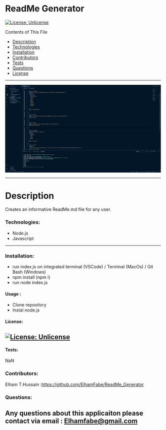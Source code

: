 # ReadMe Generator
  [![License: Unlicense](https://img.shields.io/badge/license-Unlicense-blue.svg)](http://unlicense.org/)

  Contents of This File
  * [Description](#description)
  * [Technologies](#technologies)
  * [Installation](#installation)
  * [Contributors](#contributors)
  * [Tests](#tests)
  * [Questions](#questions)
  * [License](#license)
  ---
  ![ApplicationImage](Assets/ScreenShot.png)

  ---
  # Description 
  Creates an informative ReadMe.md file for any user.

  ### Technologies:
  * Node.js
  * Javascript
 ---

  ### Installation:
  * run index.js on integrated terminal (VSCode) / Terminal (MacOs) / Git Bash (Windows)
  * npm install (npm i)
  * run node index.js

  #### Usage :
  * Clone repository 
  * Instal node.js


 #### License:
  [![License: Unlicense](https://img.shields.io/badge/license-Unlicense-blue.svg)](http://unlicense.org/)
  ---

  #### Tests:
  NaN

  ### Contributors:
  Elham T.Hussain :https://github.com/ElhamFabe/ReadMe_Generator

  ### Questions:
  Any questions about this applicaiton please contact via email : Elhamfabe@gmail.com
 ---

  
